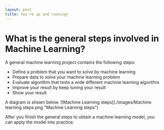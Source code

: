 ```yaml
---
layout: post
title: You're up and running!
---
```


# What is the general steps involved in Machine Learning?

A general machine learning project contains the following steps:

  - Define a problem that you want to solve by machine learning
  - Prepare data to solve your machine learning problem
  - Evaluate algorithm that tests a wide different machine learning algorithm
  - Improve your result by keep tuning your result
  - Show your result

A diagram is shown below.
  ![Machine Learning steps](./images/Machine learning steps.png "Machine Learning steps")

After you finish the general steps to obtain a machine learning model, you can apply the model into practice.
